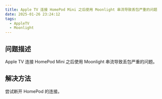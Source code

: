```yaml
---
title: Apple TV 连接 HomePod Mini 之后使用 Moonlight 串流导致丢包严重的问题
date: 2025-01-26 23:24:12
tags:
  - AppleTV
  - Moonlight
---
```


## 问题描述

Apple TV 连接 HomePod Mini 之后使用 Moonlight 串流导致丢包严重的问题。

## 解决方法

尝试断开 HomePod 的连接。
